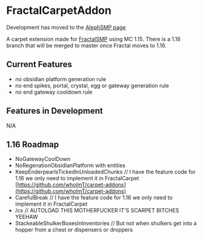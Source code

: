 # FractalCarpetAddon
Development has moved to the [AlephSMP page](https://github.com/AlephSMP/Aleph-Carpet/)

A carpet extension made for [FractalSMP](https://fractalsmp.com) using MC 1.15.
There is a 1.16 branch that will be merged to master once Fractal moves to 1.16.
## Current Features
- no obsidian platform generation rule
- no end spikes, portal, crystal, egg or gateway generation rule
- no end gateway cooldown rule
## Features in Development
N/A
## 1.16 Roadmap
-   NoGatewayCoolDown
-   NoRegenationObsidianPlatform with entities
-   KeepEnderpearlsTickedInUnloadedChunks // I have the feature code for 1.16 we only need to implement it in FractalCarpet [](https://github.com/whoImT/carpet-addons)[https://github.com/whoImT/carpet-addons](https://github.com/whoImT/carpet-addons)
-   CarefulBreak // I have the feature code for 1.16 we only need to implement it in FractalCarpet
-   /cs // AUTOLOAD THIS MOTHERFUCKER IT'S SCARPET BITCHES YEEHAW
-   StackeableShulkerBoxesInInventories // But not when shulkers get into a hopper from a chest or dispensers or droppers
